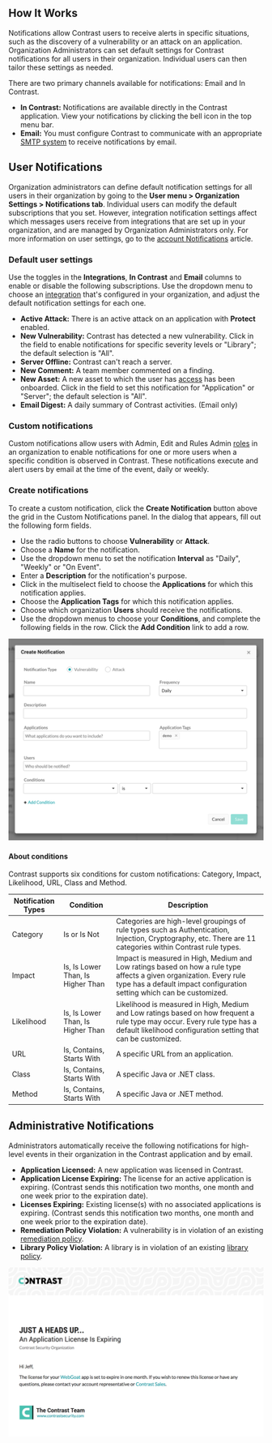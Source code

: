 <!--
title: "Notifications"
description: "Overview of Contrast notifications" 
tags: "Admin organization settings application alerts notifications custom"
-->

## How It Works

Notifications allow Contrast users to receive alerts in specific situations, such as the discovery of a vulnerability or an attack on an application. Organization Administrators can set default settings for Contrast notifications for all users in their organization. Individual users can then tailor these settings as needed. 

There are two primary channels available for notifications: Email and In Contrast. 

* **In Contrast:** Notifications are available directly in the Contrast application. View your notifications by clicking the bell icon in the top menu bar.
* **Email:** You must configure Contrast to communicate with an appropriate [SMTP system](admin-systemsettings.html#system-glance) to receive notifications by email. 

## User Notifications

Organization administrators can define default notification settings for all users in their organization by going to the **User menu > Organization Settings > Notifications tab**. Individual users can modify the default subscriptions that you set. However, integration notification settings affect which messages users receive from integrations that are set up in your organization, and are managed by Organization Administrators only. For more information on user settings, go to the [account Notifications](user-account.html#user-notify) article.

### Default user settings 

Use the toggles in the **Integrations**, **In Contrast** and **Email** columns to enable or disable the following subscriptions. Use the dropdown menu to choose an [integration](admin-orgintegrations.html) that's configured in your organization, and adjust the default notification settings for each one.

* **Active Attack:** There is an active attack on an application with **Protect** enabled. 
* **New Vulnerability:** Contrast has detected a new vulnerability. Click in the field to enable notifications for specific severity levels or "Library"; the default selection is "All".
* **Server Offline:** Contrast can't reach a server. 
* **New Comment:** A team member commented on a finding. 
* **New Asset:** A new asset to which the user has [access](user-account.html#user-permissions) has been onboarded. Click in the field to set this notification for "Application" or "Server"; the default selection is "All".
* **Email Digest:** A daily summary of Contrast activities. (Email only)

### Custom notifications

Custom notifications allow users with Admin, Edit and Rules Admin [roles](admin-manageorgsroleperm.html#roles) in an organization to enable notifications for one or more users when a specific condition is observed in Contrast. These notifications execute and alert users by email at the time of the event, daily or weekly.  

### Create notifications

To create a custom notification, click the **Create Notification** button above the grid in the Custom Notifications panel. In the dialog that appears, fill out the following form fields. 

* Use the radio buttons to choose **Vulnerability** or **Attack**. 
* Choose a **Name** for the notification. 
* Use the dropdown menu to set the notification **Interval** as "Daily", "Weekly" or "On Event".
* Enter a **Description** for the notification's purpose. 
* Click in the multiselect field to choose the **Applications** for which this notification applies. 
* Choose the **Application Tags** for which this notification applies. 
* Choose which organization **Users** should receive the notifications. 
* Use the dropdown menus to choose your **Conditions**, and complete the following fields in the row. Click the **Add Condition** link to add a row. 

<a href="assets/images/Custom-notification-dialog.png" rel="lightbox" title="Create a custom notification"><img class="thumbnail" src="assets/images/Custom-notification-dialog.png"/></a>

#### About conditions

Contrast supports six conditions for custom notifications: Category, Impact, Likelihood, URL, Class and Method.

| Notification Types | Condition         | Description  |
|--------------------|-------------------|--------------|
| Category           | Is or Is Not      | Categories are high-level groupings of rule types such as Authentication, Injection, Cryptography, etc. There are 11 categories within Contrast rule types.| 
| Impact             | Is, Is Lower Than, Is Higher Than | Impact is measured in High, Medium and Low ratings based on how a rule type affects a given organization. Every rule type has a default impact configuration setting which can be customized. |
| Likelihood         | Is, Is Lower Than, Is Higher Than | Likelihood is measured in High, Medium and Low ratings based on how frequent a rule type may occur. Every rule type has a default likelihood configuration setting that can be customized. | 
| URL                | Is, Contains, Starts With | A specific URL from an application. | 
| Class              | Is, Contains, Starts With | A specific Java or .NET class. | 
| Method             | Is, Contains, Starts With | A specific Java or .NET method. | 


## Administrative Notifications

Administrators automatically receive the following notifications for high-level events in their organization in the Contrast application and by email.

* **Application Licensed:** A new application was licensed in Contrast.
* **Application License Expiring:** The license for an active application is expiring. (Contrast sends this notification two months, one month and one week prior to the expiration date).
* **Licenses Expiring:** Existing license(s) with no associated applications is expiring. (Contrast sends this notification two months, one month and one week prior to the expiration date).
* **Remediation Policy Violation:** A vulnerability is in violation of an existing [remediation policy](admin-policymgmt.html#remediate).
* **Library Policy Violation:** A library is in violation of an existing [library policy](admin-policymgmt.html#library).

<a href="assets/images/AdminNotificationEmail.png" rel="lightbox" title="Email notification for administrators"><img class="thumbnail" src="assets/images/AdminNotificationEmail.png"/></a>

